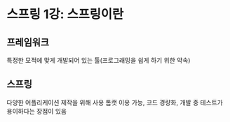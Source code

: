 ﻿# 스프링 1강: 스프링이란

## 프레임워크
 특정한 모적에 맞게 개발되어 있는 툴(프로그래밍을 쉽게 하기 위한 약속)

## 스프링
 다양한 어플리케이션 제작을 위해 사용
 톰캣 이용 가능, 코드 경량화, 개발 중 테스트가 용이하다는 장점이 있음
